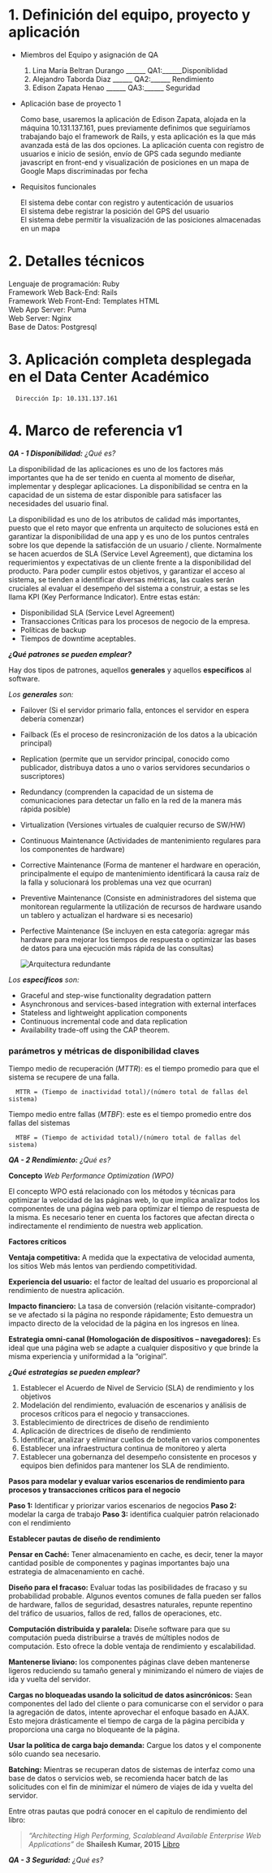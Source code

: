 # 1. Definición del equipo, proyecto y aplicación

* Miembros del Equipo y asignación de QA

   1. Lina María Beltran Durango ______  QA1:______Disponiblidad
   2. Alejandro Taborda Diaz ______  QA2:______ Rendimiento
   3. Edison Zapata Henao ______  QA3:______ Seguridad

* Aplicación base de proyecto 1

   Como base, usaremos la aplicación de Edison Zapata, alojada en la máquina 10.131.137.161, 
   pues previamente definimos que seguiríamos trabajando bajo el framework de Rails, y esta 
   aplicación es la que más avanzada está de las dos opciones. La aplicación cuenta con registro 
   de usuarios e inicio de sesión, envío de GPS cada segundo mediante javascript en front-end y 
   visualización de posiciones en un mapa de Google Maps discriminadas por fecha

* Requisitos funcionales

   El sistema debe contar con registro y autenticación de usuarios  
   El sistema debe registrar la posición del GPS del usuario  
   El sistema debe permitir la visualización de las posiciones almacenadas en un mapa

# 2. Detalles técnicos

   Lenguaje de programación: Ruby  
   Framework Web Back-End: Rails  
   Framework Web Front-End: Templates HTML  
   Web App Server: Puma  
   Web Server: Nginx  
   Base de Datos: Postgresql
   
# 3. Aplicación completa desplegada en el Data Center Académico
   
      Dirección Ip: 10.131.137.161

# 4. Marco de referencia v1

**_QA - 1 Disponibilidad:_** *¿Qué es?*
   
La disponibilidad de las aplicaciones es uno de los factores más importantes 
que ha de ser tenido en cuenta al momento de diseñar, implementar y desplegar 
aplicaciones. La disponibilidad se centra en la capacidad de un sistema de estar 
disponible para satisfacer las necesidades del usuario final.

La disponibilidad es uno de los atributos de calidad más importantes, puesto que 
el reto mayor que enfrenta un arquitecto de soluciones está en garantizar la 
disponibilidad de una app y es uno de los puntos centrales sobre 
los que depende la satisfacción de un usuario / cliente. Normalmente se hacen acuerdos 
de SLA (Service Level Agreement), que dictamina los requerimientos 
y expectativas de un cliente frente a la disponibilidad del producto. Para poder 
cumplir estos objetivos, y garantizar el acceso al sistema, se tienden a identificar 
diversas métricas, las cuales serán cruciales al evaluar el desempeño del sistema a 
construir, a estas se les llama KPI (Key Performance Indicator). Entre estas están:

* Disponibilidad SLA (Service Level Agreement)
* Transacciones Críticas para los procesos de negocio de la empresa.
* Políticas de backup
* Tiempos de downtime aceptables.



**_¿Qué patrones se pueden emplear?_**
   
   Hay dos tipos de patrones, aquellos **generales** y aquellos **específicos** al software.
   
   _Los **generales** son:_
   
   * Failover (Si el servidor primario falla, entonces el servidor en espera debería comenzar)
   * Failback (Es el proceso de resincronización de los datos a la ubicación principal)
   * Replication (permite que un servidor principal, conocido como publicador, distribuya datos a uno o varios servidores secundarios o suscriptores)
   * Redundancy (comprenden la capacidad de un sistema de comunicaciones para detectar un fallo en la red de la manera más rápida posible)
   * Virtualization (Versiones virtuales de cualquier recurso de SW/HW)
   * Continuous Maintenance (Actividades de mantenimiento regulares para los componentes de hardware)
   * Corrective Maintenance (Forma de mantener el hardware en operación, principalmente el equipo de mantenimiento identificará la causa raíz de la falla y solucionará los problemas una vez que ocurran)
   * Preventive Maintenance (Consiste en administradores del sistema que monitorean regularmente la utilización de recursos de hardware usando un tablero y actualizan el hardware si es necesario)
   * Perfective Maintenance (Se incluyen en esta categoría: agregar más hardware para mejorar los tiempos de respuesta o optimizar las bases de datos para una ejecución más rápida de las consultas)

      ![Arquitectura redundante](/imagenes/redundancia.jpg)
   
   _Los **específicos** son:_

   * Graceful and step-wise functionality degradation pattern
   * Asynchronous and services-based integration with external interfaces
   * Stateless and lightweight application components
   * Continuous incremental code and data replication
   * Availability trade-off using the CAP theorem.

### **parámetros y  métricas de disponibilidad claves**
Tiempo medio de recuperación (_MTTR_): es el tiempo promedio para que el sistema se recupere de una
falla.

      MTTR = (Tiempo de inactividad total)/(número total de fallas del sistema)
      
Tiempo medio entre fallas (_MTBF_): este es el tiempo promedio entre dos fallas del sistemas

      MTBF = (Tiempo de actividad total)/(número total de fallas del sistema)
   

**_QA - 2 Rendimiento:_** *¿Qué es?*

**Concepto** _Web Performance Optimization (WPO)_

El concepto WPO está relacionado con los métodos y técnicas para optimizar la 
velocidad de las páginas web, lo que implica analizar todos los componentes de 
una página web para optimizar el tiempo de respuesta de la misma. Es necesario tener 
en cuenta los factores que afectan directa o indirectamente el rendimiento de nuestra
web application.

**Factores críticos**

**Ventaja competitiva:** A medida que la expectativa de velocidad aumenta, los sitios Web más lentos van perdiendo competitividad.

**Experiencia del usuario:** el factor de lealtad del usuario es proporcional al rendimiento de nuestra aplicación.

**Impacto financiero:** La tasa de conversión (relación visitante-comprador) se ve afectado si la página no responde 
rápidamente; Esto demuestra un impacto directo de la velocidad de la página en los ingresos en línea.

**Estrategia omni-canal (Homologación de dispositivos – navegadores):** Es ideal que una página web se adapte a cualquier 
dispositivo y que brinde la misma experiencia y uniformidad a la “original”.


**_¿Qué estrategias se pueden emplear?_**

1. Establecer el Acuerdo de Nivel de Servicio (SLA) de rendimiento y los objetivos
2. Modelación del rendimiento, evaluación de escenarios y análisis de procesos críticos para el negocio y transacciones.
3. Establecimiento de directrices de diseño de rendimiento
4. Aplicación de directrices de diseño de rendimiento
5. Identificar, analizar y eliminar cuellos de botella en varios componentes
6. Establecer una infraestructura continua de monitoreo y alerta
7. Establecer una gobernanza del desempeño consistente en procesos y equipos bien definidos para mantener los SLA de rendimiento.

**Pasos para modelar y evaluar varios escenarios de rendimiento para**
**procesos y transacciones críticos para el negocio**

**Paso 1:** Identificar y priorizar varios escenarios de negocios
**Paso 2:** modelar la carga de trabajo
**Paso 3:** identifica cualquier patrón relacionado con el rendimiento


**Establecer pautas de diseño de rendimiento**

**Pensar en Caché:** Tener almacenamiento en cache, es decir, tener la mayor cantidad 
posible de componentes y paginas importantes bajo una estrategia de almacenamiento en caché.

**Diseño para el fracaso:** Evaluar todas las posibilidades de fracaso y su probabilidad probable. 
Algunos eventos comunes de falla pueden ser fallos de hardware, fallos de seguridad, 
desastres naturales, repunte repentino del tráfico de usuarios, fallos de red, fallos de operaciones, etc.

**Computación distribuida y paralela:** Diseñe software para que su computación pueda 
distribuirse a través de múltiples nodos de computación. Esto ofrece la doble ventaja 
de rendimiento y escalabilidad.

**Mantenerse liviano:** los componentes páginas clave deben mantenerse ligeros reduciendo 
su tamaño general y minimizando el número de viajes de ida y vuelta del servidor.

**Cargas no bloqueadas usando la solicitud de datos asincrónicos:** Sean componentes del 
lado del cliente o para comunicarse con el servidor o para la agregación de datos, intente 
aprovechar el enfoque basado en AJAX. Esto mejora drásticamente el tiempo de carga de la 
página percibida y proporciona una carga no bloqueante de la página.

**Usar la política de carga bajo demanda:** Cargue los datos y el componente sólo cuando sea necesario.

**Batching:** Mientras se recuperan datos de sistemas de interfaz como una base de datos 
o servicios web, se recomienda hacer batch de las solicitudes con el fin de minimizar el
número de viajes de ida y vuelta del servidor.

Entre otras pautas que podrá conocer en el capitulo de rendimiento del libro:
 > *“Architecting High Performing, Scalableand Available Enterprise Web Applications”*
 > de **Shailesh Kumar, 2015** [Libro](http://proquestcombo.safaribooksonline.com.ezproxy.eafit.edu.co/book/software-engineering-and-development/enterprise/9780128022580/firstchapter)






**_QA - 3 Seguridad:_** *¿Qué es?*





